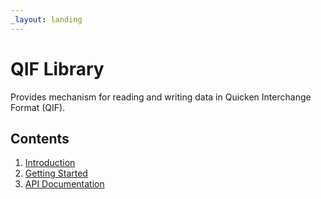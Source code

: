 ```yaml
---
_layout: landing
---
```

# QIF Library
Provides mechanism for reading and writing data in Quicken Interchange Format (QIF).  

## Contents
1. [Introduction](introduction.md)
2. [Getting Started](getting-started.md)
3. [API Documentation](api/Tudormobile.QIFLibrary.html)
